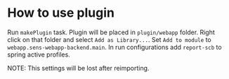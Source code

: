 # How to use plugin

Run `makePlugin` task. Plugin will be placed in `plugin/webapp` folder.
Right click on that folder and select `Add as Library...`. Set `Add to module` to `webapp.sens-webapp-backend.main`.
In run configurations add `report-scb` to spring active profiles.

NOTE: This settings will be lost after reimporting.
